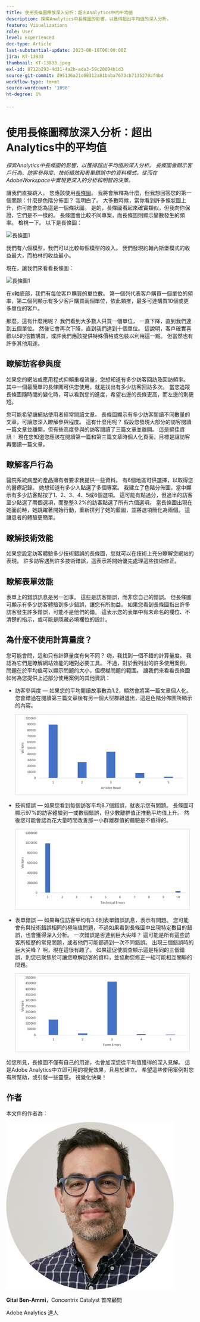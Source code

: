 ```yaml
---
title: 使用長條圖釋放深入分析；超出Analytics中的平均值
description: 探索Analytics中長條圖的影響，以獲得超出平均值的深入分析。
feature: Visualizations
role: User
level: Experienced
doc-type: Article
last-substantial-update: 2023-08-18T00:00:00Z
jira: KT-13833
thumbnail: KT-13833.jpeg
exl-id: 8712b293-4d31-4a2b-ada3-59c20094b1d3
source-git-commit: d95136a21c08312a81baba7673cb7135270af4bd
workflow-type: tm+mt
source-wordcount: '1098'
ht-degree: 1%

---
```


# 使用長條圖釋放深入分析：超出Analytics中的平均值

_探索Analytics中長條圖的影響，以獲得超出平均值的深入分析。 長條圖會顯示客戶行為、訪客參與度、技術績效和表單錯誤中的資料模式，從而在AdobeWorkspace中實現更深入的分析和明智的決策。_

讓我們直接跳入。 您應該使用[長條圖](https://experienceleague.adobe.com/docs/analytics/analyze/analysis-workspace/visualizations/histogram.html?lang=zh-Hant)。 我將會解釋為什麼，但我想回答您的第一個問題：什麼是色階分佈圖？ 我明白了。 大多數時候，當你看到許多條狀圖上升，你可能會認為這是一個條狀圖。 是的，長條圖看起來確實類似，但我向你保證，它們是不一樣的。 長條圖會比較不同專案，而長條圖則顯示變數發生的頻率。 檢視一下。 以下是長條圖：

![長條圖1](assets/bar-chart-1.png)

我們有六個模型，我們可以比較每個模型的收入。 我們發現約翰內斯堡模式的收益最大，而柏林的收益最小。

現在，讓我們來看看長條圖：

![長條圖1](assets/histogram-1.png)

在x軸底部，我們有每位客戶購買的單位數。 第一個列代表客戶購買一個單位的頻率，第二個列顯示有多少客戶購買兩個單位，依此類推，最多可達購買10個或更多單位的客戶。

那麼，這有什麼用呢？ 我們看到大多數人只買一個單位， 一直下降，直到我們達到五個單位。 然後它會再次下降，直到我們達到十個單位。 這說明，客戶確實喜歡以5的倍數購買，或許我們應該提供特殊價格或包裝以利用這一點。 但當然也有許多其他用途。

## 瞭解訪客參與度

如果您的網站或應用程式仰賴重複流量，您想知道有多少訪客回訪及回訪頻率。 其中一個最簡單的長條圖可供您使用，就是找出有多少訪客回訪多次。 當您追蹤長條圖隨時間的變化時，可以看到您的進度，希望右邊的長條更高，而左邊的則更短。

您可能希望讓網站使用者經常閱讀文章。 長條圖顯示有多少訪客閱讀不同數量的文章，可讓您深入瞭解參與程度。 這有什麼用呢？ 假設您發現大部分的訪客閱讀一篇文章並離開，但有些高度參與的訪客閱讀了三篇文章並離開。 這是絕佳資訊！ 現在您知道您應該在閱讀第一篇和第三篇文章時個人化頁面，目標是讓訪客再閱讀一篇文章。

## 瞭解客戶行為

醫院系統病歷的產品擁有者要求我提供一些資料。 有6個地區可供選擇，以取得您的醫療記錄。 她想知道有多少人點選了多個專案。 我建立了色階分佈圖，當中顯示有多少訪客點按了1、2、3、4、5或6個選項。 這可能有點過分，但過半的訪客至少點選了兩個選項，而整整3.2%的訪客點選了所有六個選項。 當長條圖出現在她面前時，她跳躍著開始行動，重新排列了她的藍圖，並將選項簡化為兩個。 這讓患者的體驗更簡單。

## 瞭解技術效能

如果您設定訪客體驗多少技術錯誤的長條圖，您就可以在技術上充分瞭解您網站的表現。 許多訪客遇到許多技術錯誤，這表示將開始優先處理這些技術修正。

## 瞭解表單效能

表單上的錯誤訊息是另一回事。 這些是訪客錯誤，而非您自己的錯誤。 但長條圖可顯示有多少訪客體驗到多少錯誤，讓您有所助益。 如果您看到長條圖指出許多訪客發生許多錯誤，可能不是他們的錯。 這表示您的表單中有未命名的欄位、不清楚的指示，或可能是隱藏必填欄位的設計。

## 為什麼不使用計算量度？

您可能會問，這和只有計算量度有何不同？ 嗨，我找到一個不錯的計算量度。 我認為它們是瞭解網站效能的絕對必要工具。 不過，對於我列出的許多使用案例，問題在於平均值可以顯示問題的大小，但模糊問題的範圍。 讓我們來看看長條圖如何為您提供上述部分使用案例的其他資訊：

- 訪客參與度 — 如果您的平均閱讀故事數為1.2，顯然會將第一篇文章個人化。 您會錯過在閱讀第三篇文章後有另一個大型群組退出，這是色階分佈圖所顯示的內容。

  ![長條圖2](assets/histogram-2.png)

- 技術錯誤 — 如果您看到每個訪客平均8.7個錯誤，就表示您有問題。 長條圖可顯示97%的訪客體驗到一或數個錯誤，但少數離群值正推動平均值上升。 然後您可能會認為花大量時間改善那一小群離群值的體驗是不值得的。

  ![長條圖3](assets/histogram-3.png)

- 表單錯誤 — 如果每位訪客平均有3.6則表單錯誤訊息，表示有問題。 您可能會有與技術錯誤相同的極端值問題，不過如果看到長條圖中出現特定數目的錯誤，也會獲得深入分析。 一次錯誤是否達到巨大尖峰？ 這可能是所有這些訪客所經歷的常見問題，或者他們可能都遇到一次不同錯誤。 出現三個錯誤時的巨大尖峰？ 啊，現在這很有趣了。 如果這促使調查顯示這是相同的三個錯誤，則您已聚焦於可讓您瞭解訪客的資料，並協助您修正一組可能相互關聯的問題。

  ![長條圖4](assets/histogram-4.png)

如您所見，長條圖不僅有自己的用途，也會加深您從平均值獲得的深入見解。 這是Adobe Analytics中立即可用的視覺效果，且易於建立。 希望這些使用案例對您有所幫助，或引發一些靈感。 視覺化快樂！

## 作者

本文件的作者為：

![Gitai Ben-Ammi](assets/gitai-headshot.png)

**Gitai Ben-Ammi**，Concentrix Catalyst 首席顧問

Adobe Analytics 達人
